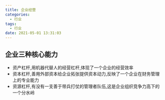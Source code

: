 ```yaml
---
title: 企业经营
categories:
  - 行业
tags:
  - 行业
date: 2021-05-01 13:31:03
---
```


## 企业三种核心能力

- 资产杠杆,用机器代替人的经营杠杆,体现了一个企业的经营效率
- 资本杠杆,善用外部资本给企业拓张提供资本动力,反映了一个企业在财务管理上的专业能力
- 资源杠杆,有没有一支善于带兵打仗的管理者队伍,这是企业组织竞争力高下的一个分水岭
<!--more-->